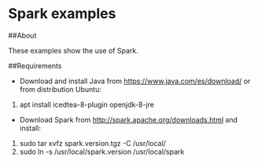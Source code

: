 # Spark examples

##About 

These examples show the use of Spark. 

##Requirements
* Download and install Java from https://www.java.com/es/download/ or from distribution Ubuntu:

1. apt install icedtea-8-plugin openjdk-8-jre

* Download Spark from http://spark.apache.org/downloads.html and install:

1. sudo tar xvfz spark.version.tgz -C   /usr/local/
2. sudo ln -s /usr/local/spark.version   /usr/local/spark



